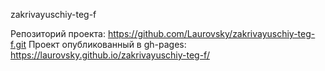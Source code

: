 zakrivayuschiy-teg-f

Репозиторий проекта: https://github.com/Laurovsky/zakrivayuschiy-teg-f.git
Проект опубликованный в gh-pages: https://laurovsky.github.io/zakrivayuschiy-teg-f/
